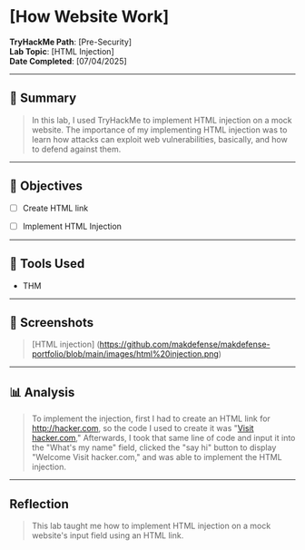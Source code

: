 # [How Website Work]

**TryHackMe Path**: [Pre-Security]  
**Lab Topic**: [HTML Injection]  
**Date Completed**: [07/04/2025]

---

## 🧠 Summary

> In this lab, I used TryHackMe to implement HTML injection on a mock website. The importance of my implementing HTML injection was to learn how attacks can exploit web vulnerabilities, basically, and
how to defend against them.

---

## 🎯 Objectives
- [ ] Create HTML link
- [ ] Implement HTML Injection
      

---

## 🧰 Tools Used
- THM 

---

## 📸 Screenshots

> [HTML injection] (https://github.com/makdefense/makdefense-portfolio/blob/main/images/html%20injection.png)

---

## 📊 Analysis

> To implement the injection, first I had to create an HTML link for http://hacker.com, so the code I used to create it was "<a href="http://hacker.com">Visit hacker.com</a>,"
Afterwards, I took that same line of code and input it into the "What's my name" field, clicked the "say hi" button to display "Welcome Visit hacker.com," and was able to implement the HTML
injection.

---

## Reflection

> This lab taught me how to implement HTML injection on a mock website's input field using an HTML link.
